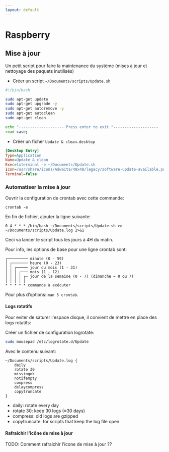 ```yaml
---
layout: default
---
```


# Raspberry

## Mise à jour

Un petit script pour faire la maintenance du système (mises à jour et nettoyage des paquets inutilisés)

- Créer un script `~/Documents/scripts/Update.sh`

```bash
#!/bin/bash

sudo apt-get update
sudo apt-get upgrade -y
sudo apt-get autoremove -y
sudo apt-get autoclean
sudo apt-get clean

echo "-------------------- Press enter to exit "--------------------
read case;
```

- Créer un ficher `Update & clean.desktop`

```ini
[Desktop Entry]
Type=Application
Name=Update & clean
Exec=lxterminal -e ~/Documents/Update.sh
Icon=/usr/share/icons/Adwaita/48x48/legacy/software-update-available.png
Terminal=false
```

### Automatiser la mise à jour

Ouvrir la configuration de crontab avec cette commande:

`crontab -e`

En fin de fichier, ajouter la ligne suivante:

`0 4 * * * /bin/bash ~/Documents/scripts/Update.sh >> ~/Documents/scripts/Update.log 2>&1`

Ceci va lancer le script tous les jours à 4H du matin.

Pour info, les options de base pour une ligne crontab sont :

```text
┌───────── minute (0 - 59)
│ ┌─────── heure (0 - 23)
│ │ ┌───── jour du mois (1 - 31)
│ │ │ ┌─── mois (1 - 12)
│ │ │ │ ┌─ jour de la semaine (0 - 7) (dimanche = 0 ou 7)
│ │ │ │ │
* * * * * commande à exécuter
```

Pour plus d’options: `man 5 crontab`.

#### Logs rotatifs

Pour eviter de saturer l'espace disque, il convient de mettre en place des logs rotatifs:

Créer un fichier de configuration logrotate:

```bash
sudo mousepad /etc/logrotate.d/Update
```

Avec le contenu suivant:

```text
~/Documents/scripts/Update.log {
    daily
    rotate 30
    missingok
    notifempty
    compress
    delaycompress
    copytruncate
}
```

- daily: rotate every day
- rotate 30: keep 30 logs (≈30 days)
- compress: old logs are gzipped
- copytruncate: for scripts that keep the log file open

#### Rafraichir l'icône de mise à jour

TODO: Comment rafraichir l'icone de mise à jour ??
